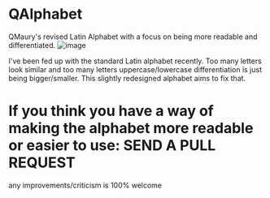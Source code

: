 # QAlphabet
QMaury's revised Latin Alphabet with a focus on being more readable and differentiated.
![image](https://user-images.githubusercontent.com/87496773/142778878-321dc9d0-ea09-4ce1-a054-3b3ecdbd899c.png)

I've been fed up with the standard Latin alphabet recently. Too many letters look similar and too many letters uppercase/lowercase differentiation is just being bigger/smaller. This slightly redesigned alphabet aims to fix that.

# If you think you have a way of making the alphabet more readable or easier to use: SEND A PULL REQUEST
any improvements/criticism is 100% welcome
